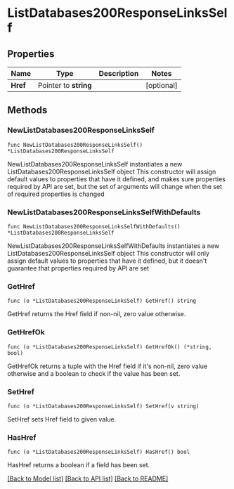 # ListDatabases200ResponseLinksSelf

## Properties

Name | Type | Description | Notes
------------ | ------------- | ------------- | -------------
**Href** | Pointer to **string** |  | [optional] 

## Methods

### NewListDatabases200ResponseLinksSelf

`func NewListDatabases200ResponseLinksSelf() *ListDatabases200ResponseLinksSelf`

NewListDatabases200ResponseLinksSelf instantiates a new ListDatabases200ResponseLinksSelf object
This constructor will assign default values to properties that have it defined,
and makes sure properties required by API are set, but the set of arguments
will change when the set of required properties is changed

### NewListDatabases200ResponseLinksSelfWithDefaults

`func NewListDatabases200ResponseLinksSelfWithDefaults() *ListDatabases200ResponseLinksSelf`

NewListDatabases200ResponseLinksSelfWithDefaults instantiates a new ListDatabases200ResponseLinksSelf object
This constructor will only assign default values to properties that have it defined,
but it doesn't guarantee that properties required by API are set

### GetHref

`func (o *ListDatabases200ResponseLinksSelf) GetHref() string`

GetHref returns the Href field if non-nil, zero value otherwise.

### GetHrefOk

`func (o *ListDatabases200ResponseLinksSelf) GetHrefOk() (*string, bool)`

GetHrefOk returns a tuple with the Href field if it's non-nil, zero value otherwise
and a boolean to check if the value has been set.

### SetHref

`func (o *ListDatabases200ResponseLinksSelf) SetHref(v string)`

SetHref sets Href field to given value.

### HasHref

`func (o *ListDatabases200ResponseLinksSelf) HasHref() bool`

HasHref returns a boolean if a field has been set.


[[Back to Model list]](../README.md#documentation-for-models) [[Back to API list]](../README.md#documentation-for-api-endpoints) [[Back to README]](../README.md)


